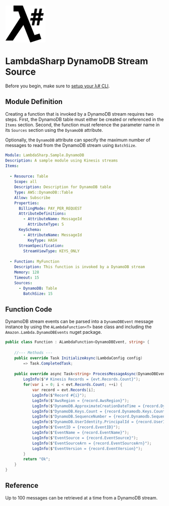 ![λ#](../../src/DocFx/images/LambdaSharpLogo.png)

# LambdaSharp DynamoDB Stream Source

Before you begin, make sure to [setup your λ# CLI](https://lambdasharp.net/articles/Setup.html).

## Module Definition

Creating a function that is invoked by a DynamoDB stream requires two steps. First, the DynamoDB table must either be created or referenced in the `Items` section. Second, the function must reference the parameter name in its `Sources` section using the `DynamoDB` attribute.

Optionally, the `DynamoDB` attribute can specify the maximum number of messages to read from the DynamoDB stream using `BatchSize`.

```yaml
Module: LambdaSharp.Sample.DynamoDB
Description: A sample module using Kinesis streams
Items:

  - Resource: Table
    Scope: all
    Description: Description for DynamoDB table
    Type: AWS::DynamoDB::Table
    Allow: Subscribe
    Properties:
      BillingMode: PAY_PER_REQUEST
      AttributeDefinitions:
        - AttributeName: MessageId
          AttributeType: S
      KeySchema:
        - AttributeName: MessageId
          KeyType: HASH
      StreamSpecification:
        StreamViewType: KEYS_ONLY

  - Function: MyFunction
    Description: This function is invoked by a DynamoDB stream
    Memory: 128
    Timeout: 15
    Sources:
      - DynamoDB: Table
        BatchSize: 15
```

## Function Code

DynamoDB stream events can be parsed into a `DynamoDBEvent` message instance by using the `ALambdaFunction<T>` base class and including the `Amazon.Lambda.DynamoDBEvents` nuget package.

```csharp
public class Function : ALambdaFunction<DynamoDBEvent, string> {

    //--- Methods ---
    public override Task InitializeAsync(LambdaConfig config)
        => Task.CompletedTask;

    public override async Task<string> ProcessMessageAsync(DynamoDBEvent evt) {
        LogInfo($"# Kinesis Records = {evt.Records.Count}");
        for(var i = 0; i < evt.Records.Count; ++i) {
            var record = evt.Records[i];
            LogInfo($"Record #{i}");
            LogInfo($"AwsRegion = {record.AwsRegion}");
            LogInfo($"DynamoDB.ApproximateCreationDateTime = {record.Dynamodb.ApproximateCreationDateTime}");
            LogInfo($"DynamoDB.Keys.Count = {record.Dynamodb.Keys.Count}");
            LogInfo($"DynamoDB.SequenceNumber = {record.Dynamodb.SequenceNumber}");
            LogInfo($"DynamoDB.UserIdentity.PrincipalId = {record.UserIdentity?.PrincipalId}");
            LogInfo($"EventID = {record.EventID}");
            LogInfo($"EventName = {record.EventName}");
            LogInfo($"EventSource = {record.EventSource}");
            LogInfo($"EventSourceArn = {record.EventSourceArn}");
            LogInfo($"EventVersion = {record.EventVersion}");
        }
        return "Ok";
    }
}
```

## Reference

Up to 100 messages can be retrieved at a time from a DynamoDB stream.
